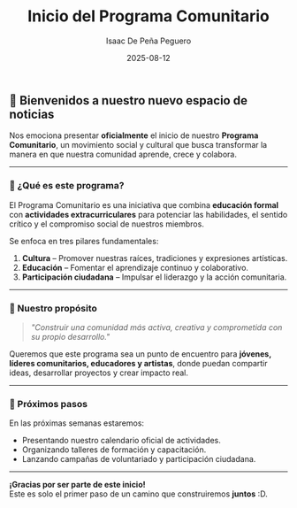 ﻿---
title: "Inicio del Programa Comunitario"
summary: "Presentamos oficialmente nuestro movimiento social y cultural, diseñado para impulsar la educación, la cultura y la participación ciudadana."
date: 2025-08-12
author: "Isaac De Peña Peguero"
image: "https://images.unsplash.com/photo-1600596542815-ffad4c1539a9?ixlib=rb-4.0.3&auto=format&fit=crop&w=800&q=80"
tags: ["Presentación", "Comunidad", "Cultura", "Educación"]
---

## 🌟 Bienvenidos a nuestro nuevo espacio de noticias

Nos emociona presentar **oficialmente** el inicio de nuestro **Programa Comunitario**, un movimiento social y cultural que busca transformar la manera en que nuestra comunidad aprende, crece y colabora.

---

### 📌 ¿Qué es este programa?

El Programa Comunitario es una iniciativa que combina **educación formal** con **actividades extracurriculares** para potenciar las habilidades, el sentido crítico y el compromiso social de nuestros miembros.

Se enfoca en tres pilares fundamentales:

1. **Cultura** – Promover nuestras raíces, tradiciones y expresiones artísticas.
2. **Educación** – Fomentar el aprendizaje continuo y colaborativo.
3. **Participación ciudadana** – Impulsar el liderazgo y la acción comunitaria.

---

### 🎯 Nuestro propósito

> _"Construir una comunidad más activa, creativa y comprometida con su propio desarrollo."_

Queremos que este programa sea un punto de encuentro para **jóvenes, líderes comunitarios, educadores y artistas**, donde puedan compartir ideas, desarrollar proyectos y crear impacto real.

---

### 📅 Próximos pasos

En las próximas semanas estaremos:

- Presentando nuestro calendario oficial de actividades.
- Organizando talleres de formación y capacitación.
- Lanzando campañas de voluntariado y participación ciudadana.

---

**¡Gracias por ser parte de este inicio!**  
Este es solo el primer paso de un camino que construiremos **juntos** :D.

